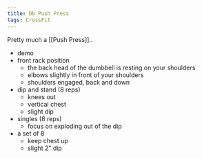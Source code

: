 ```yaml
---
title: Db Push Press
tags: CrossFit
---
```


Pretty much a [[Push Press]]..
- demo
- front rack position
  - the back head of the dumbbell is resting on your shoulders
  - elbows slightly in front of your shoulders
  - shoulders engaged, back and down
- dip and stand (8 reps)
  - knees out
  - vertical chest
  - slight dip
- singles (8 reps)
  - focus on exploding out of the dip
- a set of 8
  - keep chest up
  - slight 2" dip

